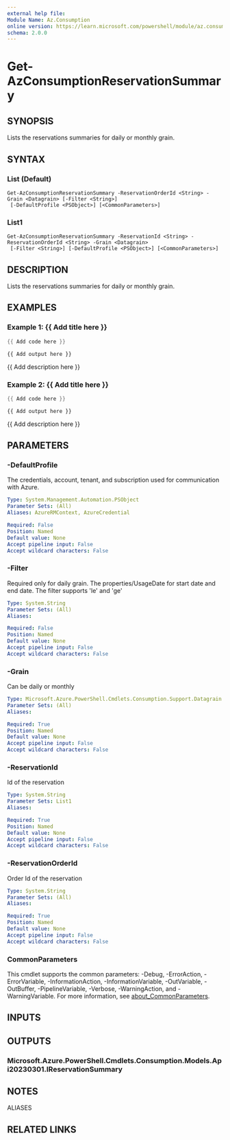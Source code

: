 ```yaml
---
external help file:
Module Name: Az.Consumption
online version: https://learn.microsoft.com/powershell/module/az.consumption/get-azconsumptionreservationsummary
schema: 2.0.0
---
```


# Get-AzConsumptionReservationSummary

## SYNOPSIS
Lists the reservations summaries for daily or monthly grain.

## SYNTAX

### List (Default)
```
Get-AzConsumptionReservationSummary -ReservationOrderId <String> -Grain <Datagrain> [-Filter <String>]
 [-DefaultProfile <PSObject>] [<CommonParameters>]
```

### List1
```
Get-AzConsumptionReservationSummary -ReservationId <String> -ReservationOrderId <String> -Grain <Datagrain>
 [-Filter <String>] [-DefaultProfile <PSObject>] [<CommonParameters>]
```

## DESCRIPTION
Lists the reservations summaries for daily or monthly grain.

## EXAMPLES

### Example 1: {{ Add title here }}
```powershell
{{ Add code here }}
```

```output
{{ Add output here }}
```

{{ Add description here }}

### Example 2: {{ Add title here }}
```powershell
{{ Add code here }}
```

```output
{{ Add output here }}
```

{{ Add description here }}

## PARAMETERS

### -DefaultProfile
The credentials, account, tenant, and subscription used for communication with Azure.

```yaml
Type: System.Management.Automation.PSObject
Parameter Sets: (All)
Aliases: AzureRMContext, AzureCredential

Required: False
Position: Named
Default value: None
Accept pipeline input: False
Accept wildcard characters: False
```

### -Filter
Required only for daily grain.
The properties/UsageDate for start date and end date.
The filter supports 'le' and 'ge'

```yaml
Type: System.String
Parameter Sets: (All)
Aliases:

Required: False
Position: Named
Default value: None
Accept pipeline input: False
Accept wildcard characters: False
```

### -Grain
Can be daily or monthly

```yaml
Type: Microsoft.Azure.PowerShell.Cmdlets.Consumption.Support.Datagrain
Parameter Sets: (All)
Aliases:

Required: True
Position: Named
Default value: None
Accept pipeline input: False
Accept wildcard characters: False
```

### -ReservationId
Id of the reservation

```yaml
Type: System.String
Parameter Sets: List1
Aliases:

Required: True
Position: Named
Default value: None
Accept pipeline input: False
Accept wildcard characters: False
```

### -ReservationOrderId
Order Id of the reservation

```yaml
Type: System.String
Parameter Sets: (All)
Aliases:

Required: True
Position: Named
Default value: None
Accept pipeline input: False
Accept wildcard characters: False
```

### CommonParameters
This cmdlet supports the common parameters: -Debug, -ErrorAction, -ErrorVariable, -InformationAction, -InformationVariable, -OutVariable, -OutBuffer, -PipelineVariable, -Verbose, -WarningAction, and -WarningVariable. For more information, see [about_CommonParameters](http://go.microsoft.com/fwlink/?LinkID=113216).

## INPUTS

## OUTPUTS

### Microsoft.Azure.PowerShell.Cmdlets.Consumption.Models.Api20230301.IReservationSummary

## NOTES

ALIASES

## RELATED LINKS

